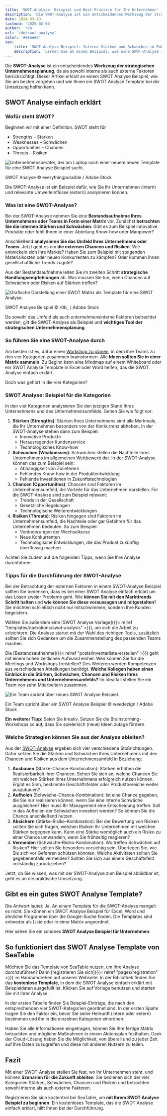 ```yaml
---
title: 'SWOT-Analyse: Beispiel und Best Practice für Ihr Unternehmen'
description: 'Die SWOT-Analyse ist ein entscheidendes Werkzeug der strategischen Unternehmensplanung, da sie sowohl interne als auch externe Faktoren berücksichtigt. Dieser Artikel erklärt an einem Beispiel, wie Sie am besten vorgehen und wie Ihnen eine Vorlage bei der Umsetzung helfen kann.'
date: 2024-03-19
lastmod: '2025-02-03'
author: 'rdb'
url: '/de/swot-analyse'
color: '#eeeeee'
seo:
    title: 'SWOT Analyse Beispiel: Interne Stärken und Schwächen im Fokus'
    description: 'Lernen Sie an einem Beispiel, wie eine SWOT-Analyse Ihnen helfen kann, Stärken, Schwächen, Chancen und Risiken zu identifizieren.'
---
```


Die **SWOT-Analyse** ist ein entscheidendes **Werkzeug der strategischen Unternehmensplanung**, da sie sowohl interne als auch externe Faktoren berücksichtigt. Dieser Artikel erklärt an einem SWOT Analyse Beispiel, wie Sie am besten vorgehen und wie Ihnen ein SWOT Analyse Template bei der Umsetzung helfen kann.

## SWOT Analyse einfach erklärt

### Wofür steht SWOT?

Beginnen wir mit einer Definition. SWOT steht für

- Strengths – Stärken
- Weaknesses – Schwächen
- Opportunities – Chancen
- Threats – Risiken

![Unternehmensberater, der am Laptop nach einer neuem neuen Template für eine SWOT Analyse Beispiel sucht.](Swot-Analyse-Template_AdobeStock_213201297_bearbeitet.jpg)

SWOT Analyse © everythingpossible / Adobe Stock

Die SWOT-Analyse ist ein Beispiel dafür, wie Sie Ihr Unternehmen (intern) und relevante Umwelteinflüsse (extern) analysieren können.

### Was ist eine SWOT-Analyse?

Bei der SWOT-Analyse nehmen Sie eine **Bestandsaufnahme Ihres Unternehmens oder Teams in Form einer Matrix** vor. Zunächst **betrachten Sie die internen Stärken und Schwächen**: Gibt es zum Beispiel innovative Produkte oder fehlt Ihnen in einer Abteilung Know-how oder Manpower?

Anschließend **analysieren Sie das Umfeld Ihres Unternehmens oder Teams**. Jetzt geht es um **die externen Chancen und Risiken**. Wie entwickeln sich Ihre Märkte? Haben Sie zum Beispiel mit steigenden Materialkosten oder neuen Konkurrenten zu kämpfen? Oder kommen Ihnen gesellschaftliche Trends zugute?

Aus der Bestandsaufnahme leiten Sie im zweiten Schritt **strategische Handlungsempfehlungen** ab. Was müssen Sie tun, wenn Chancen auf Schwächen oder Risiken auf Stärken treffen?

![Grafische Darstellung einer SWOT Matrix als Template für eine SWOT Analyse.](Swot-Analyse-template_AdobeStock_41600134_bearbeitet-711x474.jpg)

SWOT Analyse Beispiel © r0b\_ / Adobe Stock

Da sowohl das Umfeld als auch unternehmensinterne Faktoren betrachtet werden, gilt die SWOT-Analyse als Beispiel und **wichtiges Tool der strategischen Unternehmensplanung**.

### So führen Sie eine SWOT-Analyse durch

Am besten ist es, dafür einen [Workshop zu planen](https://seatable.io/workshop-planen/), in dem ihre Teams zu den vier Kategorien zusammen brainstormen. Alle **Ideen sollten Sie in einer Matrix sammeln**. Zu Beginn kann eine Mindmap auf einem Whiteboard oder ein SWOT Analyse Template in Excel oder Word helfen, das die SWOT Analyse einfach erklärt.

Doch was gehört in die vier Kategorien?

### SWOT Analyse: Beispiel für die Kategorien

In den vier Kategorien analysieren Sie den jetzigen Stand Ihres Unternehmens und des Unternehmensumfelds. Gehen Sie wie folgt vor:

1. **Stärken (Strengths)**: Stärken Ihres Unternehmens sind alle Merkmale, die Ihr Unternehmen besonders von der Konkurrenz abheben. In der SWOT-Analyse stehen dann zum Beispiel:
    - Innovative Produkte
    - Herausragender Kundenservice
    - Technologisches Know-how
2. **Schwächen (Weaknesses)**: Schwächen stellen die Nachteile Ihres Unternehmens im allgemeinen Wettbewerb dar. In der SWOT-Analyse können das zum Beispiel sein:
    - Abhängigkeit von Zulieferern
    - Fehlendes Know-how in der Produktentwicklung
    - Fehlende Investitionen in Zukunftstechnologien
3. **Chancen (Opportunities)**: Chancen sind Faktoren im Unternehmensumfeld, die Vorteile für das Unternehmen darstellen. Für die SWOT-Analyse sind zum Beispiel relevant:
    - Trends in der Gesellschaft
    - Gesetzliche Regelungen
    - Technologische Weiterentwicklungen
4. **Risiken (Threats)**: Risiken hingegen sind Faktoren im Unternehmensumfeld, die Nachteile oder gar Gefahren für das Unternehmen bedeuten. So zum Beispiel:
    - Veränderungen der Wechselkurse
    - Neue Konkurrenten
    - Technologische Entwicklungen, die das Produkt zukünftig überflüssig machen

Achten Sie zudem auf die folgenden Tipps, wenn Sie Ihre Analyse durchführen.

### Tipps für die Durchführung der SWOT-Analyse

Bei der Betrachtung der externen Faktoren in einem SWOT-Analyse Beispiel sollten Sie bedenken, dass es bei einer SWOT Analyse einfach erklärt um das Lösen zweier Probleme geht. Wie **können Sie mit den Markttrends Schritt halten** und **wie können Sie diese voraussagen und mitgestalten**? Sie möchten schließlich nicht nur mitschwimmen, sondern Ihre Kunden begeistern.

Wählen Sie außerdem eine [SWOT Analyse Vorlage]({{< relref "templates/operations/swot-analysis" >}}), um sich die Arbeit zu erleichtern. Die Analyse startet mit der Wahl des richtigen Tools, zusätzlich sollten Sie sich Gedanken um die Zusammenstellung des passenden Teams machen.

Die [Bestandsaufnahme]({{< relref "posts/inventarliste-erstellen" >}}) geht mit einem hohen zeitlichen Aufwand einher. Wen können Sie für die Meetings und Workshops freistellen? Des Weiteren werden Kompetenzen aus verschiedenen Abteilungen benötigt. **Welche Kollegen haben einen Einblick in die Stärken, Schwächen, Chancen und Risiken Ihres Unternehmens und Unternehmensumfelds?** Im Idealfall stellen Sie ein Team von zehn Mitarbeitern zusammen.

![Ein Team spricht über neues SWOT Analyse Beispiel.](Swot-Analyse-Template_AdobeStock_284656559_bearbeitet-711x474.jpg)

Ein Team spricht über ein SWOT Analyse Beispiel © weedezign / Adobe Stock

**Ein weiterer Tipp:** Seien Sie kreativ. Setzen Sie die Brainstorming-Workshops so auf, dass Sie spielerisch (neue) Ideen zutage fördern.

### Welche Strategien können Sie aus der Analyse ableiten?

Aus der [SWOT-Analyse](https://de.wikipedia.org/wiki/SWOT-Analyse) ergeben sich vier verschiedene Stoßrichtungen. Dafür setzen Sie die Stärken und Schwächen Ihres Unternehmens mit den Chancen und Risiken aus dem Unternehmensumfeld in Beziehung:

1. **Ausbauen** (Stärke-Chance-Kombination): Stärken erhöhen die Realisierbarkeit Ihrer Chancen. Sehen Sie sich an, welche Chancen Sie mit welchen Stärken Ihres Unternehmens erfolgreich nutzen können. Ergibt es Sinn, bestimmte Geschäftsfelder oder Produktbereiche weiter auszubauen?
2. **Aufholen** (Schwäche-Chance-Kombination): Ist eine Chance gegeben, die Sie nur realisieren können, wenn Sie eine interne Schwäche ausgleichen? Hier muss Ihr Management eine Entscheidung treffen: Soll in das Aufholen der Schwächen investiert werden? So können Sie die Chance anschließend nutzen.
3. **Absichern** (Stärke-Risiko-Kombination): Bei der Bewertung von Risiken sollten Sie sich fragen, welchen Risiken Ihr Unternehmen mit welchen Stärken begegnen kann. Kann eine Stärke womöglich auch ein Risiko zu einer Chance umwandeln, wenn Sie frühzeitig reagieren?
4. **Vermeiden** (Schwäche-Risiko-Kombination): Wo treffen Schwächen auf Risiken? Hier sollten Sie besonders vorsichtig sein. Überlegen Sie, wie Sie sich vor Gefahren schützen könnten. Welche Aktivitäten sollten Sie gegebenenfalls vermeiden? Sollten Sie sich aus einem Geschäftsfeld vollständig zurückziehen?

Jetzt, da Sie wissen, was mit der SWOT-Analyse zum Beispiel abbildbar ist, geht es an die praktische Umsetzung.

## Gibt es ein gutes SWOT Analyse Template?

Die Antwort lautet: Ja. An einem Template für die SWOT-Analyse mangelt es nicht. Sie können ein SWOT Analyse Beispiel für Excel, Word und ähnliche Programme über die Google-Suche finden. Die Templates sind entweder als Liste oder in einer Matrix angeordnet.

Hier sehen Sie ein schönes **SWOT Analyse Beispiel für Unternehmen**:

## So funktioniert das SWOT Analyse Template von SeaTable

Möchten Sie das Template von SeaTable nutzen, um Ihre Analyse durchzuführen? Dann [registrieren Sie sich]({{< relref "pages/registration" >}}) im Handumdrehen auf unserer Webseite. In der Bibliothek finden Sie das **kostenlose Template**, in dem die SWOT Analyse einfach erklärt mit Beispieldaten ausgefüllt ist. Klicken Sie auf Vorlage benutzen und starten Sie mit Ihrer Analyse.

In der ersten Tabelle finden Sie Beispiel-Einträge, die nach den entsprechenden vier SWOT-Kategorien geordnet sind. In der ersten Spalte tragen Sie den Faktor ein, bevor Sie seine Herkunft (intern oder extern) bestimmen und ihn in die einzelnen Kategorien einordnen.

Haben Sie alle Informationen eingetragen, können Sie Ihre fertige Matrix betrachten und mögliche Maßnahmen in einem Aktionsplan festhalten. Dank der Cloud-Lösung haben Sie die Möglichkeit, von überall und zu jeder Zeit auf Ihre Daten zuzugreifen und diese mit anderen Nutzern zu teilen.

## Fazit

Mit einer SWOT-Analyse stellen Sie fest, wo Ihr Unternehmen steht, und können **Szenarien für die Zukunft ableiten**. Sie bedienen sich der vier Kategorien Stärken, Schwächen, Chancen und Risiken und betrachten sowohl interne als auch externe Faktoren.

Registrieren Sie sich kostenfrei bei SeaTable, um **mit Ihrem SWOT Analyse Beispiel zu beginnen**. Ein kostenloses Template, das die SWOT Analyse einfach erklärt, hilft Ihnen bei der Durchführung.
